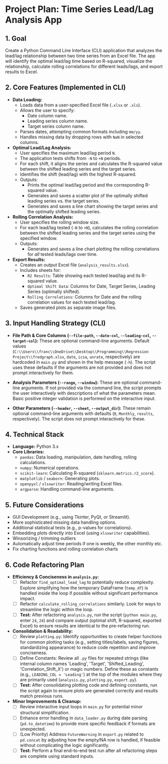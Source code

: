 # Project Plan: Time Series Lead/Lag Analysis App

## 1. Goal

Create a Python Command Line Interface (CLI) application that analyzes the lead/lag relationship between two time series from an Excel file. The app will identify the optimal lead/lag time based on R-squared, visualize the relationship, calculate rolling correlations for different leads/lags, and export results to Excel.

## 2. Core Features (Implemented in CLI)

*   **Data Loading:**
    *   Loads data from a user-specified Excel file (`.xlsx` or `.xls`).
    *   Allows the user to specify:
        *   Date column name.
        *   Leading series column name.
        *   Target series column name.
    *   Parses dates, attempting common formats including `mm/yy`.
    *   Handles missing data by dropping rows with `NaN` in selected columns.
*   **Optimal Lead/Lag Analysis:**
    *   User specifies the maximum lead/lag period `N`.
    *   The application tests shifts from `-N` to `+N` periods.
    *   For each shift, it aligns the series and calculates the R-squared value between the shifted leading series and the target series.
    *   Identifies the shift (lead/lag) with the highest R-squared.
    *   Outputs:
        *   Prints the optimal lead/lag period and the corresponding R-squared value.
        *   Generates and saves a scatter plot of the optimally shifted leading series vs. the target series.
        *   Generates and saves a line chart showing the target series and the optimally shifted leading series.
*   **Rolling Correlation Analysis:**
    *   User specifies the rolling window size.
    *   For each lead/lag tested (`-N` to `+N`), calculates the rolling correlation between the shifted leading series and the target series using the specified window.
    *   Outputs:
        *   Generates and saves a line chart plotting the rolling correlations for *all* tested leads/lags over time.
*   **Export Results:**
    *   Creates an output Excel file (`analysis_results.xlsx`).
    *   Includes sheets for:
        *   `R2 Results`: Table showing each tested lead/lag and its R-squared value.
        *   `Optimal Shift Data`: Columns for Date, Target Series, Leading Series (optimally shifted).
        *   `Rolling Correlations`: Columns for Date and the rolling correlation values for each tested lead/lag.
    *   Saves generated plots as separate image files.

## 3. Input Handling Strategy (CLI)

*   **File Path & Core Columns (`--file-path`, `--date-col`, `--leading-col`, `--target-col`):** These are optional command-line arguments. Default values (`C:\\Users\\franc\\OneDrive\\Desktop\\Programming\\Regression Project\\fredgraph.xlsx`, `date`, `icsa`, `unrate`, respectively) are hardcoded in `main.py` and shown in the help message (`-h`). The script uses these defaults if the arguments are not provided and does not prompt interactively for them.

*   **Analysis Parameters (`--range`, `--window`):** These are optional command-line arguments. If not provided via the command line, the script prompts the user interactively with descriptions of what the parameters mean. Basic positive integer validation is performed on the interactive input.

*   **Other Parameters (`--header`, `--sheet`, `--output_dir`):** These remain optional command-line arguments with defaults (`0`, `Monthly`, `results`, respectively). The script does not prompt interactively for these.

## 4. Technical Stack

*   **Language:** Python 3.x
*   **Core Libraries:**
    *   `pandas`: Data loading, manipulation, date handling, rolling calculations.
    *   `numpy`: Numerical operations.
    *   `scikit-learn`: Calculating R-squared (`sklearn.metrics.r2_score`).
    *   `matplotlib` / `seaborn`: Generating plots.
    *   `openpyxl` / `xlsxwriter`: Reading/writing Excel files.
    *   `argparse`: Handling command-line arguments.

## 5. Future Considerations

*   GUI Development (e.g., using Tkinter, PyQt, or Streamlit).
*   More sophisticated missing data handling options.
*   Additional statistical tests (e.g., p-values for correlations).
*   Embedding plots directly into Excel (using `xlsxwriter` capabilities).
*   Winsorizing / trimming outliers
*   Automatically adjust time periods if one is weekly, the other monthly etc.
*   Fix charting functions and rolling correlation charts

## 6. Code Refactoring Plan

*   **Efficiency & Conciseness in `analysis.py`:**
    *   [ ] Refactor `find_optimal_lead_lag` to potentially reduce complexity. Explore simplifying how the temporary DataFrame (`temp_df`) is handled inside the loop if possible without significant performance impact.
    *   [ ] Refactor `calculate_rolling_correlations` similarly. Look for ways to streamline the logic within the loop.
    *   [ ] **Test:** After refactoring `analysis.py`, run the script (`python main.py`, enter `24`, `24`) and compare output (optimal shift, R-squared, exported Excel) to ensure results are identical to the pre-refactoring run.
*   **Consolidation & Readability:**
    *   [ ] Review `plotting.py`: Identify opportunities to create helper functions for common plotting tasks (e.g., setting titles/labels, saving figures, standardizing appearance) to reduce code repetition and improve conciseness.
    *   [ ] Define Constants: Review all `.py` files for repeated strings (like internal column names 'Leading', 'Target', 'Shifted_Leading', 'Correlation_Shift_X') or magic numbers. Define these as constants (e.g., `LEADING_COL = 'Leading'`) at the top of the modules where they are primarily used (`analysis.py`, `plotting.py`, `export.py`).
    *   [ ] **Test:** After consolidating plotting code and defining constants, run the script again to ensure plots are generated correctly and results match previous runs.
*   **Minor Improvements & Cleanup:**
    *   [ ] Review interactive input loops in `main.py` for potential minor structural simplification.
    *   [ ] Enhance error handling in `data_loader.py` during date parsing (`pd.to_datetime`) to provide more specific feedback if formats are unexpected.
    *   [ ] (Low Priority) Address `FutureWarning` in `export.py` related to `pd.concat` by adjusting how the empty/NA row is handled, if feasible without complicating the logic significantly.
    *   [ ] **Test:** Perform a final end-to-end test run after all refactoring steps are complete using standard inputs.
